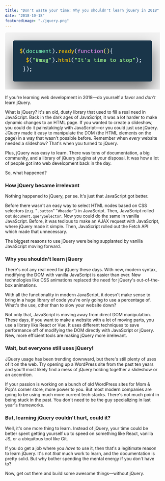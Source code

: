 ```yaml
---
title: "Don't waste your time: Why you shouldn't learn jQuery in 2018"
date: "2018-10-18"
featuredimage: "./jquery.png"
---
```


![It's time to stop](./jquery.png)

If you're learning web development in 2018—do yourself a favor and _don't_ learn jQuery.

What is jQuery? It's an old, dusty library that used to fill a real need in JavaScript. Back in the dark ages of JavaScript, it was a lot harder to make dynamic changes to an HTML page. If you wanted to create a slideshow, you could do it painstakingly with JavaScript—or you could just use jQuery. JQuery made it easy to manipulate the DOM (the HTML elements on the page) in a way that wasn't possible before. Remember when _every_ website needed a slideshow? That's when you turned to jQuery.

Plus, jQuery was easy to learn. There was tons of documentation, a big community, and a library of jQuery plugins at your disposal. It was how a lot of people got into web development back in the day.

So, what happened?

### How jQuery became irrelevant

Nothing happened to jQuery, per se. It's just that JavaScript got better.

Before there wasn't an easy way to select HTML nodes based on CSS selectors (e.g. "`.button`" "`#header`") in JavaScript. Then, JavaScript rolled out `document.querySelector`. Now you could do the same in vanilla JavaScript. Before, it was tedious to make an AJAX request with JavaScript, where jQuery made it simple. Then, JavaScript rolled out the Fetch API which made that unnecessary.

The biggest reasons to use jQuery were being supplanted by vanilla JavaScript moving forward.

### Why you shouldn't learn jQuery

There's not any real need for jQuery these days. With new, modern syntax, modifying the DOM with vanilla JavaScript is easier than ever. New technologies like CSS animations replaced the need for jQuery's out-of-the-box animations.

With all the functionality in modern JavaScript, it doesn't make sense to bring in a huge library of code you're only going to use a percentage of. What's the use, other than to slow your website down?

Not only that, JavaScript is moving away from direct DOM manipulation. These days, if you want to make a website with a lot of moving parts, you use a library like React or Vue. It uses different techniques to save performance off of modifying the DOM directly with JavaScript or jQuery. New, more efficient tools are making jQuery more irrelevant.

### Wait, but everyone still uses jQuery!

JQuery usage has been trending downward, but there's still plenty of uses of it on the web. Try opening up a WordPress site from the past ten years and you'll most likely find a mess of jQuery holding together a slideshow or an accordion.

If your passion is working on a bunch of old WordPress sites for Mom &amp; Pop's corner store, more power to you. But most modern companies are going to be using much more current tech stacks. There's not much point in being stuck in the past. You don't need to be the guy specializing in last year's frameworks.

### But, learning jQuery couldn't hurt, could it?

Well, it's one more thing to learn. Instead of jQuery, your time could be better spent getting yourself up to speed on something like React, vanilla JS, or a ubiquitous tool like Git.

If you do get a job where you _have_ to use it, then that's a legitimate reason to learn jQuery. It's not _that_ much work to learn, and the documentation is pretty solid. But why bother spending the mental energy if you don't have to?

Now, get out there and build some awesome things—without jQuery.
